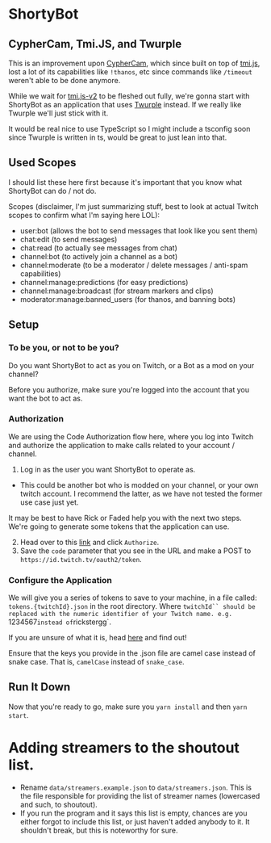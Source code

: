 # ShortyBot

## CypherCam, Tmi.JS, and Twurple

This is an improvement upon [CypherCam](https://github.com/rickstergg/CypherCam), which since built on top of [tmi.js](https://github.com/tmijs/tmi.js), lost a lot of its capabilities like `!thanos`, etc since commands like `/timeout` weren't able to be done anymore.

While we wait for [tmi.js-v2](https://github.com/tmijs/tmi.js-v2) to be fleshed out fully, we're gonna start with ShortyBot as an application that uses [Twurple](https://twurple.js.org/) instead. If we really like Twurple we'll just stick with it.

It would be real nice to use TypeScript so I might include a tsconfig soon since Twurple is written in ts, would be great to just lean into that.

## Used Scopes

I should list these here first because it's important that you know what ShortyBot can do / not do.

Scopes (disclaimer, I'm just summarizing stuff, best to look at actual Twitch scopes to confirm what I'm saying here LOL):

- user:bot (allows the bot to send messages that look like you sent them)
- chat:edit (to send messages)
- chat:read (to actually see messages from chat)
- channel:bot (to actively join a channel as a bot)
- channel:moderate (to be a moderator / delete messages / anti-spam capabilities)
- channel:manage:predictions (for easy predictions)
- channel:manage:broadcast (for stream markers and clips)
- moderator:manage:banned_users (for thanos, and banning bots)

## Setup

### To be you, or not to be you?

Do you want ShortyBot to act as you on Twitch, or a Bot as a mod on your channel?

Before you authorize, make sure you're logged into the account that you want the bot to act as.

### Authorization

We are using the Code Authorization flow here, where you log into Twitch and authorize the application to make calls related to your account / channel.

1. Log in as the user you want ShortyBot to operate as.

- This could be another bot who is modded on your channel, or your own twitch account. I recommend the latter, as we have not tested the former use case just yet.

It may be best to have Rick or Faded help you with the next two steps. We're going to generate some tokens that the application can use.

2. Head over to this [link](https://id.twitch.tv/oauth2/authorize?client_id=dlg2nyeix9wx5279mq3i6saxxnstl0&scope=channel:bot+channel:moderate+chat:edit+chat:read+channel:manage:predictions+channel:manage:broadcast+channel:manage:moderators+user:bot&response_type=code&redirect_uri=http://localhost&force_verify=true) and click `Authorize`.
3. Save the `code` parameter that you see in the URL and make a POST to `https://id.twitch.tv/oauth2/token`.

### Configure the Application

We will give you a series of tokens to save to your machine, in a file called: `tokens.{twitchId}.json` in the root directory. Where `twitchId`` should be replaced with the numeric identifier of your Twitch name.
e.g. `1234567`instead of`rickstergg`.

If you are unsure of what it is, head [here](https://www.streamweasels.com/tools/convert-twitch-username-to-user-id/) and find out!

Ensure that the keys you provide in the .json file are camel case instead of snake case. That is, `camelCase` instead of `snake_case`.

## Run It Down

Now that you're ready to go, make sure you `yarn install` and then `yarn start`.

# Adding streamers to the shoutout list.

- Rename `data/streamers.example.json` to `data/streamers.json`. This is the file responsible for providing the list of streamer names (lowercased and such, to shoutout).
- If you run the program and it says this list is empty, chances are you either forgot to include this list, or just haven't added anybody to it. It shouldn't break, but this is noteworthy for sure.
